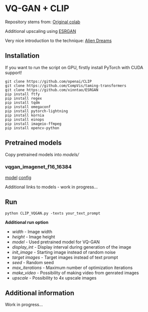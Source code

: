 # VQ-GAN + CLIP

Repository stems from: [Original colab](https://colab.research.google.com/drive/1Zx38waUmaF3bk8ejjB21HzGiuAOnX4PD?usp=sharing)
 
 
Additional upscaling using [ESRGAN](https://github.com/xinntao/ESRGAN)

Very nice introduction to the technique: [Alien Dreams](https://ml.berkeley.edu/blog/posts/clip-art/)
 
 ## Installation
 
If you want to run the script on GPU, firstly install PyTorch with CUDA support!
 
 ```
git clone https://github.com/openai/CLIP 
git clone https://github.com/CompVis/taming-transformers 
git clone https://github.com/xinntao/ESRGAN
pip install ftfy 
pip install regex
pip install tqdm
pip install omegaconf
pip install pytorch-lightning
pip install kornia 
pip install einops 
pip install imageio-ffmpeg
pip install opencv-python
 ```

## Pretrained models

Copy pretrained models into _models/_

### vqgan_imagenet_f16_16384
[model](https://heibox.uni-heidelberg.de/d/a7530b09fed84f80a887/files/?p=%2Fckpts%2Flast.ckpt&dl=1)
[config](https://heibox.uni-heidelberg.de/d/a7530b09fed84f80a887/files/?p=%2Fconfigs%2Fmodel.yaml&dl=1)

Additional links to models - work in progress...

## Run
 ```
python CLIP_VQGAN.py -texts your_text_prompt
 ```
**Additional run option**
- _width_ - Image width
- _height_ - Image height
- _model_ - Used pretrained model for VQ-GAN
- _display_int_ - Display interval during generation of the image
- _init_image_ - Starting image instead of random noise
- _target images_ - Target images instead of text prompt
- _seed_ - Random seed
- _max_iterations_ - Maximum number of optimization iterations
- _make_video_ - Possibility of making video from genrated images
- _upscale_ - Possibility to 4x upscale images 

## Additional information

Work in progress...
